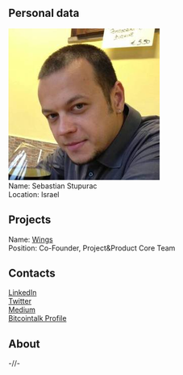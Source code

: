 ## Personal data
![photo](photo/sebastian_stupurac.jpeg)  
Name: Sebastian Stupurac  
Location: Israel  
## Projects 
Name: [Wings](../projects/wings.md)  
Position: Co-Founder, Project&Product Core Team  
## Contacts
[LinkedIn](https://www.linkedin.com/in/sebastian-stupurac-6bbb1712/)  
[Twitter](https://twitter.com/bdevelle)  
[Medium](https://medium.com/@bdevelle)  
[Bitcointalk Profile](https://bitcointalk.org/index.php?action=profile;u=355039)  
## About
-//-
